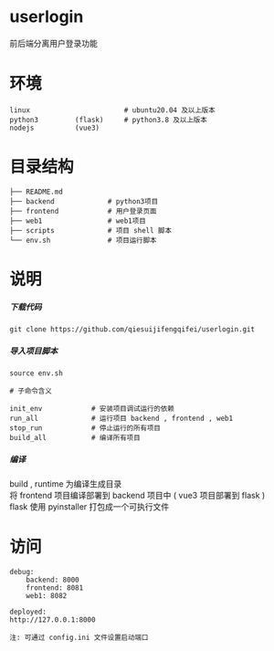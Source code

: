 # userlogin
前后端分离用户登录功能

# 环境
    linux                       # ubuntu20.04 及以上版本
    python3         (flask)     # python3.8 及以上版本
    nodejs          (vue3)

# 目录结构
    ├── README.md
    ├── backend             # python3项目
    ├── frontend            # 用户登录页面
    ├── web1                # web1项目
    ├── scripts             # 项目 shell 脚本
    └── env.sh              # 项目运行脚本

# 说明
##### 下载代码

    git clone https://github.com/qiesuijifengqifei/userlogin.git

##### 导入项目脚本
    source env.sh

    # 子命令含义
    
    init_env            # 安装项目调试运行的依赖
    run_all             # 运行项目 backend , frontend , web1
    stop_run            # 停止运行的所有项目
    build_all           # 编译所有项目

##### 编译
build , runtime 为编译生成目录  
将 frontend 项目编译部署到 backend 项目中 ( vue3 项目部署到 flask )  
flask 使用 pyinstaller 打包成一个可执行文件  


# 访问
    debug:
        backend: 8000
        frontend: 8081
        web1: 8082
    
    deployed:
    http://127.0.0.1:8000

    注: 可通过 config.ini 文件设置启动端口
    


